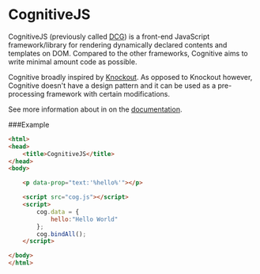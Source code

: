 # CognitiveJS

CognitiveJS (previously called [DCG](https://github.com/alperderman/dcg)) is a front-end JavaScript framework/library for rendering dynamically declared contents and templates on DOM. Compared to the other frameworks, Cognitive aims to write minimal amount code as possible.

Cognitive broadly inspired by [Knockout](https://knockoutjs.com/). As opposed to Knockout however, Cognitive doesn't have a design pattern and it can be used as a pre-processing framework with certain modifications.

See more information about in on the [documentation](https://alperderman.github.io/CognitiveJS/docs/).

###Example

```html
<html>
<head>
    <title>CognitiveJS</title>
</head>
<body>

    <p data-prop="text:'%hello%'"></p>

    <script src="cog.js"></script>
    <script>
        cog.data = {
            hello:"Hello World"
        };
        cog.bindAll();
    </script>

</body>
</html>
```
